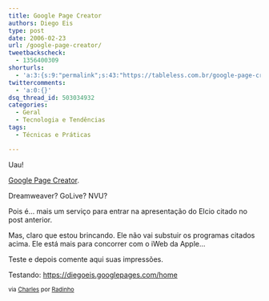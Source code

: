 ```yaml
---
title: Google Page Creator
authors: Diego Eis
type: post
date: 2006-02-23
url: /google-page-creator/
tweetbackscheck:
  - 1356400309
shorturls:
  - 'a:3:{s:9:"permalink";s:43:"https://tableless.com.br/google-page-creator";s:7:"tinyurl";s:26:"https://tinyurl.com/3sctdk4";s:4:"isgd";s:19:"https://is.gd/a5RgtP";}'
twittercomments:
  - 'a:0:{}'
dsq_thread_id: 503034932
categories:
  - Geral
  - Tecnologia e Tendências
tags:
  - Técnicas e Práticas

---
```

Uau!
  
[Google Page Creator][1].

Dreamweaver? GoLive? NVU?
  
Pois é&#8230; mais um serviço para entrar na apresentação do Elcio citado no post anterior.
  
Mas, claro que estou brincando. Ele não vai substuir os programas citados acima. Ele está mais para concorrer com o iWeb da Apple&#8230;

Teste e depois comente aqui suas impressões.

Testando: <https://diegoeis.googlepages.com/home>

<small>via <a href="https://charles.pilger.com.br/">Charles</a> por <a href="https://br.groups.yahoo.com/group/radinho/">Radinho</a></small>

 [1]: https://pages.google.com/